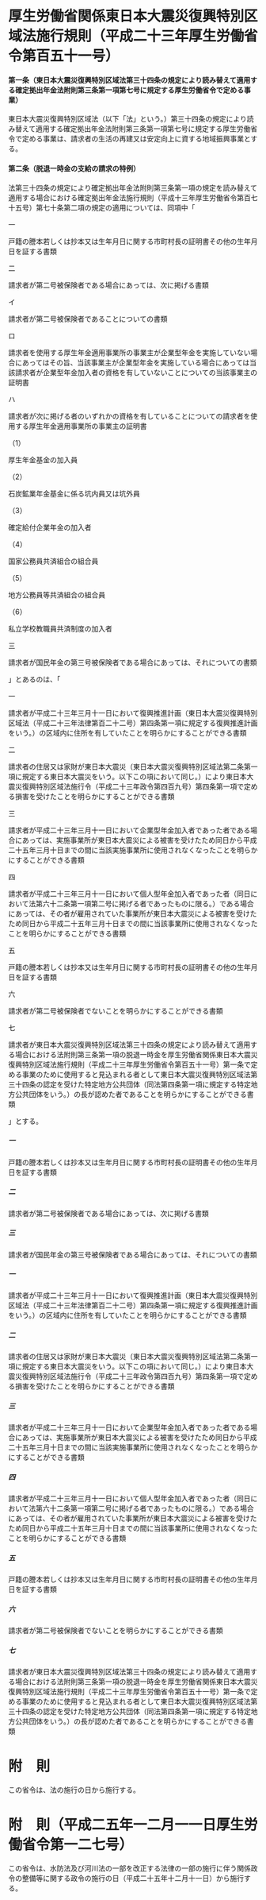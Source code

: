 # 厚生労働省関係東日本大震災復興特別区域法施行規則（平成二十三年厚生労働省令第百五十一号）
#### 第一条（東日本大震災復興特別区域法第三十四条の規定により読み替えて適用する確定拠出年金法附則第三条第一項第七号に規定する厚生労働省令で定める事業）
東日本大震災復興特別区域法（以下「法」という。）第三十四条の規定により読み替えて適用する確定拠出年金法附則第三条第一項第七号に規定する厚生労働省令で定める事業は、請求者の生活の再建又は安定向上に資する地域振興事業とする。
#### 第二条（脱退一時金の支給の請求の特例）
法第三十四条の規定により確定拠出年金法附則第三条第一項の規定を読み替えて適用する場合における確定拠出年金法施行規則（平成十三年厚生労働省令第百七十五号）第七十条第二項の規定の適用については、同項中「

一

戸籍の謄本若しくは抄本又は生年月日に関する市町村長の証明書その他の生年月日を証する書類



二

請求者が第二号被保険者である場合にあっては、次に掲げる書類


イ

請求者が第二号被保険者であることについての書類



ロ

請求者を使用する厚生年金適用事業所の事業主が企業型年金を実施していない場合にあってはその旨、当該事業主が企業型年金を実施している場合にあっては当該請求者が企業型年金加入者の資格を有していないことについての当該事業主の証明書



ハ

請求者が次に掲げる者のいずれかの資格を有していることについての請求者を使用する厚生年金適用事業所の事業主の証明書


（1）

厚生年金基金の加入員



（2）

石炭鉱業年金基金に係る坑内員又は坑外員



（3）

確定給付企業年金の加入者



（4）

国家公務員共済組合の組合員



（5）

地方公務員等共済組合の組合員



（6）

私立学校教職員共済制度の加入者





三

請求者が国民年金の第三号被保険者である場合にあっては、それについての書類


」とあるのは、「

一

請求者が平成二十三年三月十一日において復興推進計画（東日本大震災復興特別区域法（平成二十三年法律第百二十二号）第四条第一項に規定する復興推進計画をいう。）の区域内に住所を有していたことを明らかにすることができる書類



二

請求者の住居又は家財が東日本大震災（東日本大震災復興特別区域法第二条第一項に規定する東日本大震災をいう。以下この項において同じ。）により東日本大震災復興特別区域法施行令（平成二十三年政令第四百九号）第四条第一項で定める損害を受けたことを明らかにすることができる書類



三

請求者が平成二十三年三月十一日において企業型年金加入者であった者である場合にあっては、実施事業所が東日本大震災による被害を受けたため同日から平成二十五年三月十日までの間に当該実施事業所に使用されなくなったことを明らかにすることができる書類



四

請求者が平成二十三年三月十一日において個人型年金加入者であった者（同日において法第六十二条第一項第二号に掲げる者であったものに限る。）である場合にあっては、その者が雇用されていた事業所が東日本大震災による被害を受けたため同日から平成二十五年三月十日までの間に当該事業所に使用されなくなったことを明らかにすることができる書類



五

戸籍の謄本若しくは抄本又は生年月日に関する市町村長の証明書その他の生年月日を証する書類



六

請求者が第二号被保険者でないことを明らかにすることができる書類



七

請求者が東日本大震災復興特別区域法第三十四条の規定により読み替えて適用する場合における法附則第三条第一項の脱退一時金を厚生労働省関係東日本大震災復興特別区域法施行規則（平成二十三年厚生労働省令第百五十一号）第一条で定める事業のために使用すると見込まれる者として東日本大震災復興特別区域法第三十四条の認定を受けた特定地方公共団体（同法第四条第一項に規定する特定地方公共団体をいう。）の長が認めた者であることを明らかにすることができる書類


」とする。
##### 一
戸籍の謄本若しくは抄本又は生年月日に関する市町村長の証明書その他の生年月日を証する書類
##### 二
請求者が第二号被保険者である場合にあっては、次に掲げる書類
##### 三
請求者が国民年金の第三号被保険者である場合にあっては、それについての書類
##### 一
請求者が平成二十三年三月十一日において復興推進計画（東日本大震災復興特別区域法（平成二十三年法律第百二十二号）第四条第一項に規定する復興推進計画をいう。）の区域内に住所を有していたことを明らかにすることができる書類
##### 二
請求者の住居又は家財が東日本大震災（東日本大震災復興特別区域法第二条第一項に規定する東日本大震災をいう。以下この項において同じ。）により東日本大震災復興特別区域法施行令（平成二十三年政令第四百九号）第四条第一項で定める損害を受けたことを明らかにすることができる書類
##### 三
請求者が平成二十三年三月十一日において企業型年金加入者であった者である場合にあっては、実施事業所が東日本大震災による被害を受けたため同日から平成二十五年三月十日までの間に当該実施事業所に使用されなくなったことを明らかにすることができる書類
##### 四
請求者が平成二十三年三月十一日において個人型年金加入者であった者（同日において法第六十二条第一項第二号に掲げる者であったものに限る。）である場合にあっては、その者が雇用されていた事業所が東日本大震災による被害を受けたため同日から平成二十五年三月十日までの間に当該事業所に使用されなくなったことを明らかにすることができる書類
##### 五
戸籍の謄本若しくは抄本又は生年月日に関する市町村長の証明書その他の生年月日を証する書類
##### 六
請求者が第二号被保険者でないことを明らかにすることができる書類
##### 七
請求者が東日本大震災復興特別区域法第三十四条の規定により読み替えて適用する場合における法附則第三条第一項の脱退一時金を厚生労働省関係東日本大震災復興特別区域法施行規則（平成二十三年厚生労働省令第百五十一号）第一条で定める事業のために使用すると見込まれる者として東日本大震災復興特別区域法第三十四条の認定を受けた特定地方公共団体（同法第四条第一項に規定する特定地方公共団体をいう。）の長が認めた者であることを明らかにすることができる書類
# 附　則
この省令は、法の施行の日から施行する。
# 附　則（平成二五年一二月一一日厚生労働省令第一二七号）
この省令は、水防法及び河川法の一部を改正する法律の一部の施行に伴う関係政令の整備等に関する政令の施行の日（平成二十五年十二月十一日）から施行する。
